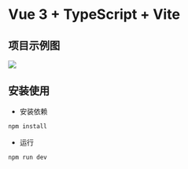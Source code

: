 # Vue 3 + TypeScript + Vite

## 项目示例图

<img src="https://s1.ax1x.com/2022/11/15/zAx5lD.png" />


## 安装使用

- 安装依赖

```bash
npm install
```

- 运行

```bash
npm run dev
```